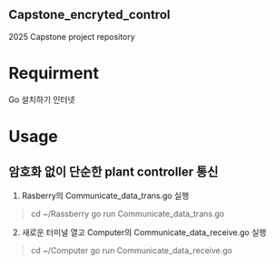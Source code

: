 ## Capstone_encryted_control
2025 Capstone project repository

Requirment
=============
Go 설치하기
인터넷

Usage
=============
암호화 없이 단순한 plant controller 통신
-----------------------------------------
1. Rasberry의 Communicate_data_trans.go 실행
>cd ~/Rassberry
>go run Communicate_data_trans.go

2. 새로운 터미널 열고 Computer의 Communicate_data_receive.go 실행
>cd ~/Computer
>go run Communicate_data_receive.go




